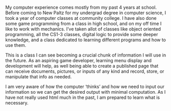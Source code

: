  My computer experience comes mostly from my past 4 years at school. Before coming to New Paltz for my undergrad degree in computer science, I took a year of computer classes at community college. I have also done some game programming from a class in high school, and on my off time I like to work with mechanics. I’ve taken allot of classes like object oriented programming, all the CS1-3 classes, digital logic to provide some deeper knowledge, and a class dedicated to learning different programs and how to use them.

 This is a class I can see becoming a crucial chunk of information I will use in the future. As an aspiring game developer, learning menu display and development will help, as well being able to create a published page that can receive documents, pictures, or inputs of any kind and record, store, or manipulate that info as needed.

I am very aware of how the computer ‘thinks’ and how we need to input our information so we can get the desired output with minimal computation. As I have not really used html much in the past, I am prepared to learn what is necessary.
